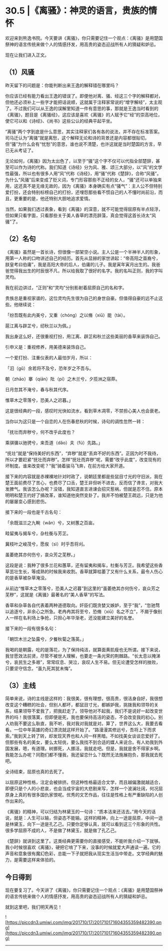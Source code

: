 # 30.5 |《离骚》：神灵的语言，贵族的情怀

欢迎来到熊逸书院。今天要讲《离骚》，你只需要记住一个观点：《离骚》是用楚国祭神的语言传统来做个人的情感抒发，用高贵的姿态迎战所有人的猜疑和妒忌。

现在让我们进入正文。

## （1）风骚

昨天留下的问题是：你能判断出来王逸的解释错在哪里吗？

你应该已经有能力看出王逸的错误了。即便他对离、骚、经这三个字的解释都对，但他还必须补上一些字才能把话说顺，这就属于注释家常说的“增字解经”，太主观了。不过我们可以从王逸的误解里知道一件有意思的事，那就是王逸当时看到的《离骚》，题目是《离骚经》，这应该是喜欢《离骚》的人赋予它“经”的崇高地位，使它可以和《诗经》、《尚书》这些公认的经典平起平坐。

“离骚”两个字到底是什么意思，其实注释家们各有各的说法，并不存在标准答案。司马迁认为“离骚”就是离愁，这个解释无论和诗的背景还是内容都很贴切，但“骚”为什么会有“忧愁”的意思，谁也说不清楚，也许这就是当时楚国的方言，早已无从考证了。

无论如何，《离骚》因为太出色了，以至于“骚”这个字不仅可以代指全部楚辞，甚至可以作为诗的代称。我们知道《诗经》分为风、雅、颂三大部分，以“风”的文学性最强，所以也有很多人用“风”代称《诗经》，用“骚”代称《楚辞》，合称“风骚”。为什么“风骚”后来变成了贬义词，专门形容那些不正经的女人，“骚”还可以单独来用，这还真不是无缘无故的，因为《离骚》本身确实有点“骚气”：主人公不但特别爱打扮，还会特别标榜自己的打扮，还埋怨那些看不惯自己的人不懂时尚前沿，而且，更重要的是，他还特别大胆地追求爱情。

当然，如果我们透过表象，看到《离骚》的深意，就不可能觉得屈原有半点轻浮，但如果只看字面，只看那些关于美人香草的漂亮辞藻，真会觉得这首长诗太“风骚”了。

## （2）名句

《离骚》虽然是一首长诗，但很像一部架空小说。主人公是一个半神半人的形象，用第一人称的口吻讲述自己的经历。首先从显赫的家世讲起：“帝高阳之苗裔兮，朕皇考曰伯庸”，我是高阳大帝的后人，伯庸的儿子。我是寅年寅月出生的。我爸爸觉得我出生的时辰很不凡，所以给我取了很好的名字。我的名叫正则，我的字叫灵均。

我在前边讲过，“正则”和“灵均”分别影射着屈原自己的名和字。

贵族总是重视家谱的，这位灵均先生很为自己的身世自豪。但值得自豪的远不止这些。他继续说：

「纷吾既有此内美兮，又重（chóng）之以脩（xiū）能（tài）。

扈江离与辟芷兮，纫秋兰以为佩。」

我出身这么好，还很重视打扮，用江离、辟芷和秋兰这些美丽的香草来装饰自己。

引申义是：重视修养，用美德来装饰自己。

一个爱打扮、注重仪表的人最怕岁月，所以：

「汩（gǔ）余若将不及兮，恐年岁之不吾与。

朝（zhāo）搴（qiān）阰（pí）之木兰兮，夕揽洲之宿莽。

日月忽其不淹兮，春与秋其代序。

惟草木之零落兮，恐美人之迟暮。」

这是很经典的一段，感叹时光快如流水，看到草木凋零，不禁担心美人也会衰老。

当你以为这只是一个自恋的人在伤春悲秋的时候，诗句的调性忽然一转：

「抚壮而弃秽兮，何不改乎此度也？

乘骐骥以驰骋兮，来吾道（dǎo）夫（fú）先路。」

“抚壮”就是“保持美好的东西”，“弃秽”就是“丢弃不好的东西”。正因为时不我待，所以才要赶紧“抚壮而弃秽”。怎样“抚壮而弃秽”呢，需要“改乎此度”，改变现有的坏制度。谁来改变呢？“我”骑着骏马飞奔，在前方给大家开道。

接下来的内容就是赤裸裸地针对时政了，说朝廷里都是些鼠目寸光的守旧派，我在楚王面前费尽了苦心，也费尽了口舌，楚王非但听不进去，反而信了谗言，对我大发脾气。我该怎么办呢？没错，我知道直言进谏会招灾惹祸，但就是忍不住。原本明明和楚王约好了搞改革，谁知道他突然变卦了。我并不怕被楚王疏远，只是为他的屡屡变心感到悲伤。

接下来的一段也是千古名句：

「余既滋兰之九畹（wǎn）兮，又树蕙之百亩。

畦留夷与揭车兮，杂杜衡与芳芷。

冀枝叶之峻茂兮，愿俟（sì）时乎吾将刈。

虽萎绝其亦何伤兮，哀众芳之芜秽。」

这段是说：我种了很多兰花和蕙草，还有留夷和揭车，杜衡与芳芷。我希望这些香草茁壮生长，等成熟的时候我来收割。香草就算枯萎了又有什么关系，最令人伤心的是香草被杂草淹没。

从前边“惟草木之零落兮，恐美人之迟暮”到这里的“虽萎绝其亦何伤兮，哀众芳之芜秽”，这就是《离骚》最著名的“美人香草”的写法。

香草和杂草各自代表着两种道德取向。奸臣们既贪婪又嫉妒，至于“我”，“忽驰骛以追逐兮，非余心之所急。老冉冉其将至兮，恐脩（xiū）名之不立”，不屑于像别人一样在名利场上争抢，只担心年华渐老，还没能建立美好的名誉。

接下来的一段有很多名句：

「朝饮木兰之坠露兮，夕餐秋菊之落英。」

我喝的是朝露，吃的是落花，为了保持纯洁，就算面黄肌瘦也无所谓。接下来说，我甘愿效法前贤，尽管不被世人理解，也要走一条光荣的荆棘路。“长太息以掩涕兮，哀民生之多艰”，常常叹息、哭泣，哀叹人生不易。但无论遭受怎样的挫败，只要坚守信念，“虽九死其犹未悔”。

## （3）主线

简单来说，诗的主线是这样的：我很美，很有理想，很高贵，很洁身自好，我很想改变这个糟糕的社会，但别人都坏，都鼠目寸光，都嫉妒我，挑拨我和领导的关系，结果领导不爱我了，把我赶走了。领导他对不起我，我们不是说好一起改变世界的吗！我很落寞，但即便是死，我也要保持高洁的姿态，不会改变我的初心。别人劝我不要这么耿直，我不听，我对我对我就是对。算了，世界这么大，我要去看看。一位中年英雄的奇幻漂流就这样开始了。“路漫漫其修远兮，吾将上下而求索。”我到天上转了转，却发现天界也和人间一样黑暗。不如找美女谈谈恋爱好了。但那些有名的美女，要么太轻佻，要么我找不到合适的媒人来说合。有人劝我到外国发展，嗯，有道理。树挪死，人挪活，我就走吧。但是，我就是舍不得家乡啊。我能怎么办呢？同胞们都不懂我，我还留恋什么？既然无法施展抱负，那我就去死吧。

全诗结束，屈原也真的去死了。

以屈原这种性格，注定会被排挤。但这种性格最适合文学，而且越偏激就越适合，即便只是个人的小悲哀，也会当成宇宙的大悲剧来写，怎样一个波澜壮阔，何况屈原身上真的有很多国仇家恨呢。优秀的文艺作品，往往是性格上有严重缺陷的人创作出来的。

《离骚》的精神，可以归结为林黛玉的一句诗：“质本洁来还洁去。”用今天的话说，就是：人生可以输，但姿态不能输。这样的精神，向上一途是屈原，中间一途是林黛玉，向下一途是孔乙己。只要你足够认真，就可以看到这三个形象的共性。很多学屈原不成的人，不是做了林黛玉，就是做了孔乙己。

《楚辞》就讲到这里了。这类经典更需要你的直接感受，不能听我介绍一下就够。我小时候很喜欢《离骚》，硬把它啃了下来，没事的时候就爱大声通读一遍。它的声音和意象很有魔幻色彩，总能一下子就把我从现实生活当中带走。文学经典的魅力，是需要这样来体验的。

## 今日得到

现在要复习了。今天讲了《离骚》，你只需要记住一个观点：《离骚》是用楚国祭神的语言传统来做个人的情感抒发，用高贵的姿态迎战所有人的猜疑和妒忌。

就到这里吧，我们明天再见！

![https://piccdn3.umiwi.com/img/201710/17/201710171604355359482390.png](https://piccdn3.umiwi.com/img/201710/17/201710171604355359482390.png)

---
